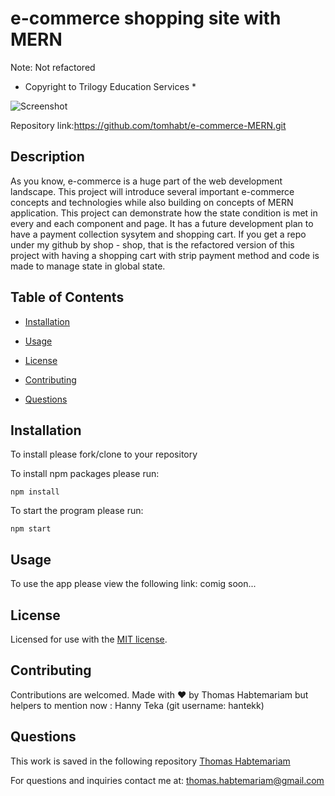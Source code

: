 # e-commerce shopping site with MERN
Note: Not refactored
* Copyright to Trilogy Education Services *

![Screenshot](https://user-images.githubusercontent.com/84083304/138557330-49dbf078-4db6-4278-8934-e68520952094.png)

Repository link:https://github.com/tomhabt/e-commerce-MERN.git

## Description

As you know, e-commerce is a huge part of the web development landscape. This project will introduce  several important e-commerce concepts and technologies while also building on concepts of MERN application.
This project can demonstrate how the state condition is met in every and each component and page. It has a future development plan to have a payment collection sysytem and shopping cart. If you get a repo under my github by shop - shop, that is the refactored version of this project with having a shopping cart with strip payment method and code is made to manage state in global state.

## Table of Contents

* [Installation](#installation)

* [Usage](#usage)

* [License](#license)

* [Contributing](#contributing)

* [Questions](#questions)

## Installation

To install please fork/clone to your repository

To install npm packages please run:

```
npm install
```

To start the program please run:

```
npm start
```

## Usage

To use the app please view the following link: comig soon...
## License
    
Licensed for use with the [MIT license](./LICENSE).

## Contributing

Contributions are welcomed.
Made with ❤️ by Thomas Habtemariam but helpers to mention now : Hanny Teka (git username: hantekk)

## Questions

This work is saved in the following repository
[Thomas Habtemariam](https://github.com/tomhabt/e-commerce-MERN.git)

For questions and inquiries contact me at:
thomas.habtemariam@gmail.com
